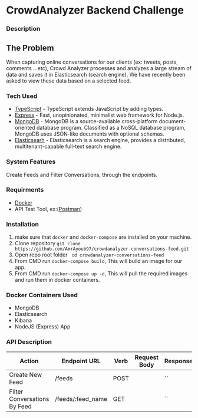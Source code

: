 # CrowdAnalyzer Backend Challenge

### Description

## The Problem

When capturing online conversations for our clients (ex: tweets, posts, comments ...etc), Crowd Analyzer processes and analyzes a large stream of data and saves it in Elasticsearch (search engine). We have recently been asked to view these data based on a selected feed.

### Tech Used

- [TypeScript](https://www.typescriptlang.org) - TypeScript extends JavaScript by adding types.
- [Express](https://expressjs.com/) - Fast, unopinionated, minimalist web framework for Node.js.
- [MongoDB](https://www.mongodb.com/) - MongoDB is a source-available cross-platform document-oriented database program. Classified as a NoSQL database program, MongoDB uses JSON-like documents with optional schemas.
- [Elasticsearh](https://www.elastic.co/) - Elasticsearch is a search engine, provides a distributed, multitenant-capable full-text search engine.

### System Features

Create Feeds and Filter Conversations, through the endpoints.

### Requirments

- [Docker](https://www.docker.com/)
- API Test Tool, ex:([Postman](https://www.postman.com/))

### Installation

1. make sure that `docker` and `docker-compose` are installed on your machine.
2. Clone repository `git clone https://github.com/AmrAyoub97/crowdanalyzer-conversations-feed.git`
3. Open repo root folder ` cd crowdanalyzer-conversations-feed`
4. From CMD run `docker-compose build`, This will build an image for our app.
5. From CMD run `docker-compose up -d`, This will pull the required images and run them in docker containers.

### Docker Containers Used

- MongoDB
- Elasticsearch
- Kibana
- NodeJS (Express) App

### API Description

| Action                       | Endpoint URL      | Verb | Request Body | Response                                             |
| ---------------------------- | ----------------- | ---- | ------------ | ---------------------------------------------------- |
| Create New Feed              | /feeds            | POST |              | ``                                |
| Filter Conversations By Feed | /feeds/:feed_name | GET  |              | `` |

